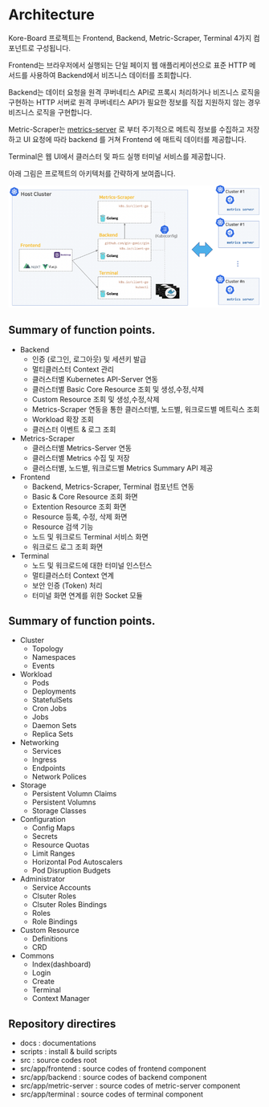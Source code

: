 # Architecture

Kore-Board 프로젝트는 Frontend, Backend, Metric-Scraper, Terminal 4가지 컴포넌트로 구성됩니다.

Frontend는 브라우저에서 실행되는 단일 페이지 웹 애플리케이션으로 표준 HTTP 메서드를 사용하여 Backend에서 비즈니스 데이터를 조회합니다.

Backend는 데이터 요청을  원격 쿠버네티스 API로 프록시 처리하거나 비즈니스 로직을 구현하는 HTTP 서버로 원격 쿠버네티스 API가 필요한 정보를 직접 지원하지 않는 경우 비즈니스 로직을 구현합니다.

Metric-Scraper는 [metrics-server](https://github.com/kubernetes-sigs/metrics-server) 로 부터 주기적으로 메트릭 정보를 수집하고 저장하고 UI 요청에 따라 backend 를 거쳐 Frontend 에 매트릭 데이터를 제공합니다.

Terminal은 웹 UI에서 클러스터 및 파드 실행 터미널 서비스를 제공합니다.

아래 그림은 프로젝트의 아키텍처를 간략하게 보여줍니다.

![Architecture Overview](../images/architecture.v2.png)

## Summary of function points.

* Backend
  * 인증 (로그인, 로그아웃) 및 세션키 발급 
  * 멀티클러스터 Context 관리
  * 클러스터별 Kubernetes API-Server 연동
  * 클러스터별 Basic Core Resource 조회 및 생성,수정,삭제
  * Custom Resource 조회 및 생성,수정,삭제
  * Metrics-Scraper 연동을 통한 클러스터별, 노드별, 워크로드별 메트릭스 조회
  * Workload 확장 조회
  * 클러스터 이벤트 & 로그 조회
* Metrics-Scraper
  * 클러스터별 Metrics-Server 연동
  * 클러스터별 Metrics 수집 및 저장
  * 클러스터별, 노드별, 워크로드별 Metrics Summary API 제공
* Frontend
  * Backend, Metrics-Scraper, Terminal 컴포넌트 연동
  * Basic & Core Resource 조회 화면
  * Extention Resource 조회 화면
  * Resource 등록, 수정, 삭제 화면
  * Resource 검색 기능
  * 노드 및  워크로드 Terminal 서비스 화면
  * 워크로드 로그 조회 화면
* Terminal
  * 노드 및 워크로드에 대한 터미널 인스턴스
  * 멀티클러스터 Context 연계
  * 보안 인증 (Token) 처리
  * 터미널 화면 연계를 위한 Socket 모듈

## Summary of function points.

* Cluster
  * Topology
  * Namespaces
  * Events
* Workload
  * Pods
  * Deployments
  * StatefulSets
  * Cron Jobs
  * Jobs
  * Daemon Sets
  * Replica Sets
* Networking
  * Services
  * Ingress
  * Endpoints
  * Network Polices
* Storage
  * Persistent Volumn Claims
  * Persistent Volumns
  * Storage Classes
* Configuration
  * Config Maps
  * Secrets
  * Resource Quotas
  * Limit Ranges
  * Horizontal Pod Autoscalers
  * Pod Disruption Budgets
* Administrator
  * Service Accounts
  * Clsuter Roles
  * Clsuter Roles Bindings
  * Roles
  * Role Bindings
* Custom Resource
  * Definitions
  * CRD 
* Commons
  * Index(dashboard)
  * Login
  * Create
  * Terminal
  * Context Manager

## Repository directires
  * docs : documentations
  * scripts : install & build scripts
  * src : source codes root
  * src/app/frontend :  source codes of frontend component
  * src/app/backend : source codes of backend component
  * src/app/metric-server : source codes of metric-server component
  * src/app/terminal : source codes of terminal component

